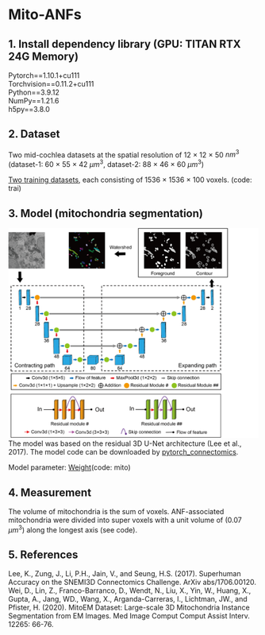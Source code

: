 # Mito-ANFs

## 1. Install dependency library (GPU: TITAN RTX 24G Memory)
Pytorch==1.10.1+cu111<br/>
Torchvision==0.11.2+cu111<br/>
Python==3.9.12<br />
NumPy==1.21.6<br />
h5py==3.8.0<br />

## 2. Dataset
Two mid-cochlea datasets at the spatial resolution of 12 × 12 × 50 $nm^3$ (dataset-1: 60 × 55 × 42 $μm^3$, dataset-2: 88 × 46 × 60 $μm^3$) 

[Two training datasets](https://pan.baidu.com/s/1pF2snx4IPPwlRptBL8spkg), each consisting of 1536 × 1536 × 100 voxels. (code: trai)


## 3. Model (mitochondria segmentation)
![image](picture/network.png)
The model was based on the residual 3D U-Net architecture (Lee et al., 2017). The model code can be downloaded by [pytorch_connectomics](https://github.com/zudi-lin/pytorch_connectomics).

Model parameter: [Weight](https://pan.baidu.com/s/1ygFEJoowlZb588PJW9iMRw)(code: mito)

## 4. Measurement
The volume of mitochondria is the sum of voxels. ANF-associated mitochondria were divided into super voxels with a unit volume of (0.07 $μm^3$) along the longest axis (see code).

## 5. References
Lee, K., Zung, J., Li, P.H., Jain, V., and Seung, H.S. (2017). Superhuman Accuracy on the SNEMI3D Connectomics Challenge. ArXiv abs/1706.00120.
Wei, D., Lin, Z., Franco-Barranco, D., Wendt, N., Liu, X., Yin, W., Huang, X., Gupta, A., Jang, WD., Wang, X., Arganda-Carreras, I., Lichtman, JW., and Pfister, H. (2020). MitoEM Dataset: Large-scale 3D Mitochondria Instance Segmentation from EM Images. Med Image Comput Comput Assist Interv. 12265: 66-76. 
